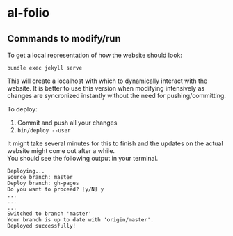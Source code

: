 # al-folio

## Commands to modify/run 

To get a local representation of how the website should look:

`bundle exec jekyll serve` 

This will create a localhost with which to dynamically interact with the website. It is better to use this version when modifying intensively as changes are syncronized instantly without the need for pushing/committing.

To deploy:

1. Commit and push all your changes
2. `bin/deploy --user`   

It might take several minutes for this to finish and the updates on the actual website might come out after a while.  
You should see the following output in your terminal.

```
Deploying...
Source branch: master
Deploy branch: gh-pages
Do you want to proceed? [y/N] y
...
...
...
Switched to branch 'master'
Your branch is up to date with 'origin/master'.
Deployed successfully!

```


